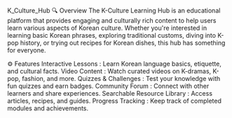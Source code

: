  K_Culture_Hub
 🔍 Overview
The K-Culture Learning Hub is an educational platform that provides engaging and culturally rich content to help users learn various aspects of Korean culture. Whether you're interested in learning basic Korean phrases, exploring traditional customs, diving into K-pop history, or trying out recipes for Korean dishes, this hub has something for everyone.

⚙️ Features
Interactive Lessons : Learn Korean language basics, etiquette, and cultural facts.
Video Content : Watch curated videos on K-dramas, K-pop, fashion, and more.
Quizzes & Challenges : Test your knowledge with fun quizzes and earn badges.
Community Forum : Connect with other learners and share experiences.
Searchable Resource Library : Access articles, recipes, and guides.
Progress Tracking : Keep track of completed modules and achievements.
